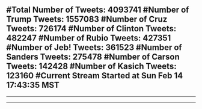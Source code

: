 #Total Number of Tweets: 4093741 
#Number of Trump Tweets: 1557083
#Number of Cruz Tweets: 726174
#Number of Clinton Tweets: 482247
#Number of Rubio Tweets: 427351
#Number of Jeb! Tweets: 361523
#Number of Sanders Tweets: 275478
#Number of Carson Tweets: 142428
#Number of Kasich Tweets: 123160
#Current Stream Started at Sun Feb 14 17:43:35 MST
---
---
---
